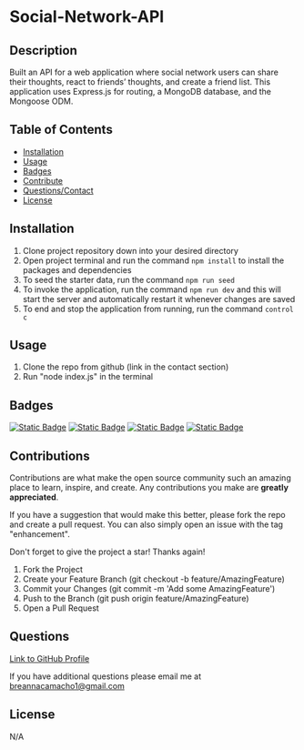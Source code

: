 # Social-Network-API

## Description

Built an API for a web application where social network users can share their thoughts, react to friends’ thoughts, and create a friend list. This application uses Express.js for routing, a MongoDB database, and the Mongoose ODM. 

## Table of Contents 

- [Installation](#installation)
- [Usage](#usage)
- [Badges](#badges)
- [Contribute](#how-to-contribute)
- [Questions/Contact](#questions)
- [License](#license)

## Installation

1. Clone project repository down into your desired directory 
2. Open project terminal and run the command `npm install` to install the packages and dependencies 
3. To seed the starter data, run the command `npm run seed`
4. To invoke the application, run the command `npm run dev` and this will start the server and automatically restart it whenever changes are saved 
5. To end and stop the application from running, run the command `control c`


## Usage

1. Clone the repo from github (link in the contact section) 
2. Run "node index.js" in the terminal 

## Badges

[![Static Badge](https://img.shields.io/badge/GitHub-breannacamacho-darkgreen)](https://github.com/breannacamacho) [![Static Badge](https://img.shields.io/badge/Express.js-4.19.2-blue%20)](https://www.npmjs.com/package/express) [![Static Badge](https://img.shields.io/badge/Mongoose-8.5.3-red)](https://www.npmjs.com/package/mongoose) [![Static Badge](https://img.shields.io/badge/Nodemon-3.1.4-green)](https://www.npmjs.com/package/nodemon)

## Contributions 

   Contributions are what make the open source community such an amazing place to learn, inspire, and create. Any contributions you make are **greatly appreciated**. 



If you have a suggestion that would make this better, please fork the repo and create a pull request. You can also simply open an issue with the tag "enhancement".

Don't forget to give the project a star! Thanks again!


1. Fork the Project
2. Create your Feature Branch (git checkout -b feature/AmazingFeature)
3. Commit your Changes (git commit -m 'Add some AmazingFeature')
4. Push to the Branch (git push origin feature/AmazingFeature)
5. Open a Pull Request

## Questions

[Link to GitHub Profile](https://github.com/breannacamacho)

If you have additional questions please email me at breannacamacho1@gmail.com

## License

N/A